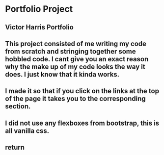 # Portfolio Project

## Victor Harris Portfolio

## This project consisted of me writing my code from scratch and stringing together some hobbled code. I cant give you an exact reason why the make up of my code looks the way it does. I just know that it kinda works. 

## I made it so that if you click on the links at the top of the page it takes you to the corresponding section. 

## I did not use any flexboxes from bootstrap, this is all vanilla css. 

## return
